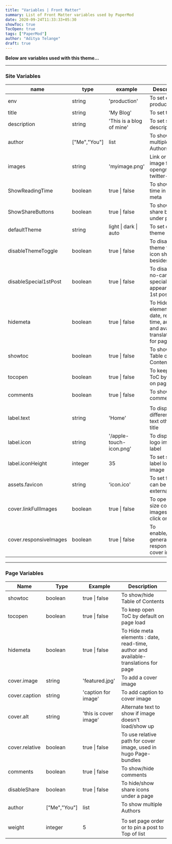 ```yaml
---
title: "Variables | Front Matter"
summary: List of Front Matter variables used by PaperMod
date: 2020-09-24T11:33:33+05:30
showToc: true
TocOpen: true
tags: ["PaperMod"]
author: "Aditya Telange"
draft: true
---
```


**Below are variables used with this theme...**

---

### Site Variables

| name                   | type         | example                  | Description                                                                         |
| ---------------------- | ------------ | ------------------------ | ----------------------------------------------------------------------------------- |
| env                    | string       | 'production'             | To set env to production                                                            |
| title                  | string       | 'My Blog'                | To set title                                                                        |
| description            | string       | 'This is a blog of mine' | To set site description                                                             |
| author                 | ["Me","You"] | list                     | To show multiple Authors                                                            |
| images                 | string       | 'myimage.png'            | Link or path of image for opengraph, twitter-cards                                  |
| ShowReadingTime        | boolean      | true \| false            | To show read time in post meta                                                      |
| ShowShareButtons       | boolean      | true \| false            | To show/hide share buttons under post                                               |
| defaultTheme           | string       | light \| dark \| auto    | To set default theme                                                                |
| disableThemeToggle     | boolean      | true \| false            | To disable theme toggle icon shown besides label                                    |
| disableSpecial1stPost  | boolean      | true \| false            | To disable no-card special appearance of 1st post                                   |
| hidemeta               | boolean      | true \| false            | To Hide meta elements : date, read-time, author and available-translations for page |
| showtoc                | boolean      | true \| false            | To show/hide Table of Contents                                                      |
| tocopen                | boolean      | true \| false            | To keep open ToC by default on page load                                            |
| comments               | boolean      | true \| false            | To show/hide comments                                                               |
|                        |              |                          |                                                                                     |
| label.text             | string       | 'Home'                   | To display different label text other than title                                    |
| label.icon             | string       | '/apple-touch-icon.png'  | To display a logo image in label                                                    |
| label.iconHeight       | integer      | 35                       | To set size of label logo image                                                     |
| assets.favicon         | string       | 'icon.ico'               | To set favicon, can be path or external link                                        |
| cover.linkFullImages   | boolean      | true \| false            | To open full size cover images on click on cover                                    |
| cover.responsiveImages | boolean      | true \| false            | To enable/disable generation of responsive cover images                             |

---

### Page Variables

| Name           | Type         | Example               | Description                                                                         |
| -------------- | ------------ | --------------------- | ----------------------------------------------------------------------------------- |
| showtoc        | boolean      | true \| false         | To show/hide Table of Contents                                                      |
| tocopen        | boolean      | true \| false         | To keep open ToC by default on page load                                            |
| hidemeta       | boolean      | true \| false         | To Hide meta elements : date, read-time, author and available-translations for page |
| cover.image    | string       | 'featured.jpg'        | To add a cover image                                                                |
| cover.caption  | string       | 'caption for image'   | To add caption to cover image                                                       |
| cover.alt      | string       | 'this is cover image' | Alternate text to show if image doesn't load/show up                                |
| cover.relative | boolean      | true \| false         | To use relative path for cover image, used in hugo Page-bundles                     |
| comments       | boolean      | true \| false         | To show/hide comments                                                               |
| disableShare   | boolean      | true \| false         | To hide/show share icons under a page                                               |
| author         | ["Me","You"] | list                  | To show multiple Authors                                                            |
|                |              |                       |                                                                                     |
| weight         | integer      | 5                     | To set page order or to pin a post to Top of list                                   |

